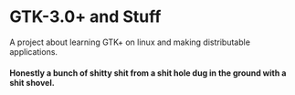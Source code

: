 # GTK-3.0+ and Stuff

A project about learning GTK+ on linux and making distributable applications.

#### Honestly a bunch of shitty shit from a shit hole dug in the ground with a shit shovel.
